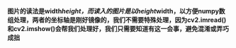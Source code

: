 **图片的读法是width*height，而读入的图片是以height*width，以方便numpy数组处理，两者的坐标轴是刚好镜像的，我们不需要特殊处理，因为cv2.imread()和cv2.imshow()会帮我们处理好，我们只需要知道有这一会事，避免混淆或弄巧成拙**